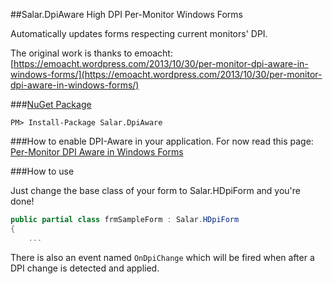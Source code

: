 ##Salar.DpiAware
High DPI Per-Monitor Windows Forms

Automatically updates forms respecting current monitors' DPI.

The original work is thanks to emoacht: 
[https://emoacht.wordpress.com/2013/10/30/per-monitor-dpi-aware-in-windows-forms/](https://emoacht.wordpress.com/2013/10/30/per-monitor-dpi-aware-in-windows-forms/)

###[NuGet Package](https://www.nuget.org/packages/Salar.Bois/)
```
PM> Install-Package Salar.DpiAware
```

###How to enable DPI-Aware in your application.
For now read this page: [Per-Monitor DPI Aware in Windows Forms](https://emoacht.wordpress.com/2013/10/30/per-monitor-dpi-aware-in-windows-forms/)

###How to use

Just change the base class of your form to Salar.HDpiForm and you're done!

```csharp
public partial class frmSampleForm : Salar.HDpiForm
{
    ...
```

There is also an event named `OnDpiChange` which will be fired when after a DPI change is detected and applied.

